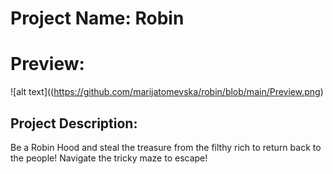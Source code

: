 # Project Name: Robin 
# Preview: 
![alt text]((https://github.com/marijatomevska/robin/blob/main/Preview.png)

## Project Description: 
Be a Robin Hood and steal the treasure from the filthy rich to return back to the people!
Navigate the tricky maze to escape!

